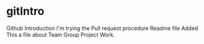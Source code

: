 # gitIntro
Github Introduction
I'm trying the Pull request procedure
Readme file Added
This a file about Team Group Project Work.
